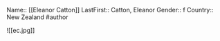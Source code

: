 
Name:: [[Eleanor Catton]]
LastFirst:: Catton, Eleanor
Gender:: f
Country:: New Zealand
#author

![[ec.jpg]]
